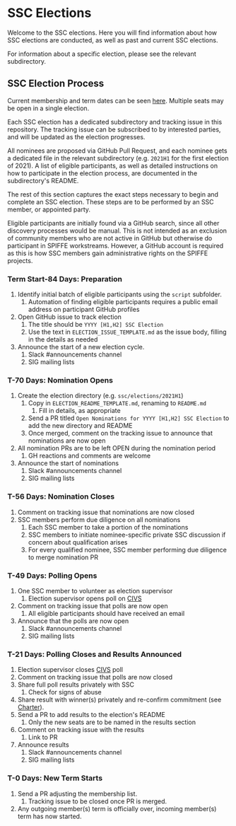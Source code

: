# SSC Elections
Welcome to the SSC elections. Here you will find information about how SSC elections are conducted, as well as past and current SSC elections.

For information about a specific election, please see the relevant subdirectory.

## SSC Election Process
Current membership and term dates can be seen [here](../README.md). Multiple seats may be open in a single election.

Each SSC election has a dedicated subdirectory and tracking issue in this repository. The tracking issue can be subscribed to by interested parties, and will be updated as the election progresses.

All nominees are proposed via GitHub Pull Request, and each nominee gets a dedicated file in the relevant subdirectory (e.g. `2021H1` for the first election of 2021). A list of eligible participants, as well as detailed instructions on how to participate in the election process, are documented in the subdirectory's README.

The rest of this section captures the exact steps necessary to begin and complete an SSC election. These steps are to be performed by an SSC member, or appointed party.

Eligible participants are initially found via a GitHub search, since all other discovery processes would be manual. This is not intended as an exclusion of community members who are not active in GitHub but otherwise do participant in SPIFFE workstreams.
However, a GitHub account is required as this is how SSC members gain administrative rights on the SPIFFE projects.

### Term Start-84 Days: Preparation
1. Identify initial batch of eligible participants using the `script` subfolder.
	1. Automation of finding eligible participants requires a public email address on participant GitHub profiles
1. Open GitHub issue to track election
	1. The title should be `YYYY [H1,H2] SSC Election`
	1. Use the text in `ELECTION_ISSUE_TEMPLATE.md` as the issue body, filling in the details as needed
1. Announce the start of a new election cycle.
	1. Slack #announcements channel
	1. SIG mailing lists

### T-70 Days: Nomination Opens
1. Create the election directory (e.g. `ssc/elections/2021H1`)
	1. Copy in `ELECTION_README_TEMPLATE.md`, renaming to `README.md`
		1. Fill in details, as appropriate
	1. Send a PR titled `Open Nominations for YYYY [H1,H2] SSC Election` to add the new directory and README
	1. Once merged, comment on the tracking issue to announce that nominations are now open
1. All nomination PRs are to be left OPEN during the nomination period
	1. GH reactions and comments are welcome
1. Announce the start of nominations
	1. Slack #announcements channel
	1. SIG mailing lists

### T-56 Days: Nomination Closes
1. Comment on tracking issue that nominations are now closed
1. SSC members perform due diligence on all nominations
	1. Each SSC member to take a portion of the nominations
	1. SSC members to initiate nominee-specific private SSC discussion if concern about qualification arises
	1. For every qualified nominee, SSC member performing due diligence to merge nomination PR

### T-49 Days: Polling Opens
1. One SSC member to volunteer as election supervisor
	1. Election supervisor opens poll on [CIVS](https://civs.cs.cornell.edu/)
1. Comment on tracking issue that polls are now open
	1. All eligible participants should have received an email
1. Announce that the polls are now open
	1. Slack #announcements channel
	1. SIG mailing lists

### T-21 Days: Polling Closes and Results Announced
1. Election supervisor closes [CIVS](https://civs.cs.cornell.edu/) poll
1. Comment on tracking issue that polls are now closed
1. Share full poll results privately with SSC
	1. Check for signs of abuse
1. Share result with winner(s) privately and re-confirm commitment (see [Charter](../CHARTER.md)).
1. Send a PR to add results to the election's README
	1. Only the new seats are to be named in the results section
1. Comment on tracking issue with the results
	1. Link to PR
1. Announce results
	1. Slack #announcements channel
	1. SIG mailing lists

### T-0 Days: New Term Starts
1. Send a PR adjusting the membership list.
	1. Tracking issue to be closed once PR is merged.
1. Any outgoing member(s) term is officially over, incoming member(s) term has now started.

